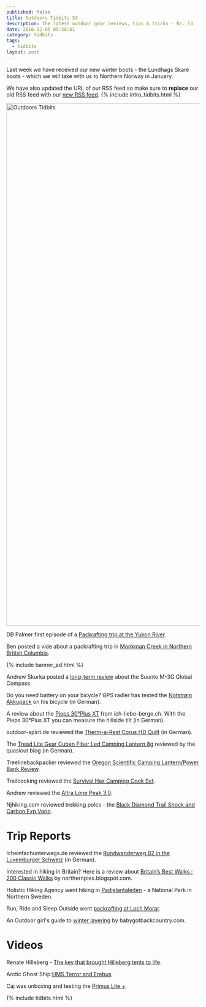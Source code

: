 ```yaml
---
published: false
title: Outdoors Tidbits 53
description: The latest outdoor gear reviews, tips & tricks - Nr. 53
date: 2016-12-05 05:28:01
category: tidbits
tags:
  - tidbits
layout: post
---
```

Last week we have received our new winter boots - the Lundhags Skare boots - which we will take with us to Northern Norway in January.

We have also updated the URL of our RSS feed so make sure to **replace** our old RSS feed with our [new RSS feed](http://www.hikeventures.com/rss.xml). {% include intro_tidbits.html %}

<a data-flickr-embed="true"  href="https://www.flickr.com/photos/90204224@N07/16347596307/in/album-72157651193131682/" title="Lapland Finland"><img src="https://c4.staticflickr.com/8/7399/16347596307_fa3674a2f2_k.jpg" width="2048" height="1360" alt="Outdoors Tidbits"></a><script async src="//embedr.flickr.com/assets/client-code.js" charset="utf-8"></script>

<!--more-->

DB Palmer first episode of a [Packrafting trip at the Yukon River](https://www.youtube.com/watch?v=i2vi03Y_75o).

Ben posted a vide about a packrafting trip in [Monkman Creek in Northern British Columbia](https://www.facebook.com/ben.brochu/posts/10157757017320231).

{% include banner_ad.html %}

Andrew Skurka posted a [long-term review](http://andrewskurka.com/2016/long-term-review-suunto-m-3g-global-compass-adjustable-ultralight/) about the Suunto M-3G Global Compass.

Do you need battery on your bicycle? GPS radler has tested the [Notstrøm Akkupack](http://gpsradler.de/test-technik/notstrom-akkupack-test/?pk_campaign=feed&pk_kwd=notstrom-akkupack-test) on his bicycle (in German).

A review about the [Pieps 30°Plus XT](http://ich-liebe-berge.ch/test-pieps-30-plus-xt/) from ich-liebe-berge.ch. With the Pieps 30°Plus XT you can measure the hillside tilt (in German).

outdoor-spirit.de reviewed the [Therm-a-Rest Corus HD Quilt](http://blog.outdoor-spirit.de/therm-a-rest-corus-hd-quilt-review/) (in German).

The [Tread Lite Gear Cuben Fiber Led Camping Lantern 8g](http://quasiout.blogspot.com/2016/12/tread-lite-gear-cuben-fiber-led-camping.html) reviewed by the quasiout blog (in German).

Treelinebackpacker reviewed the [Oregon Scientific Camping Lantern/Power Bank Review](https://treelinebackpacker.com/2016/11/30/oregon-scientific-camping-lanternpower-bank-review/).


Trailcooking reviewed the [Survival Hax Camping Cook Set](http://blog.trailcooking.com/2016/11/29/gear-review-survival-hax-camping-cook-set/).

Andrew reviewed the [Altra Lone Peak 3.0](http://andrewskurka.com/2016/altra-lone-peak-3-0-review-trail-shoe-running-hiking/).

Njhiking.com reviewed trekking poles - the [Black Diamond Trail Shock and Carbon Exp Vario](http://www.njhiking.com/trekking-pole-review/).

# Trip Reports
Icheinfachunterwegs.de reviewed the [Rundwanderweg B2 in the Luxemburger Schweiz](http://icheinfachunterwegs.de/rundwanderweg-b2-ein-highlight-der-kleinen-luxemburger-schweiz/) (in German).

Interested in hiking in Britain? Here is a review about [Britain’s Best Walks : 200 Classic Walks](http://northernpies.blogspot.com/2016/11/britains-best-walks-200-classic-walks.html) by northernpies.blogspot.com.

Holistic Hiking Agency went hiking in [Padjelantaleden](http://holistic-hiking-agency.blogspot.fi/2016/12/padjelantaleden-bleibt-ein-traum.html) - a National Park in Northern Sweden.

Run, Ride and Sleep Outside went [packrafting at Loch Morar](https://runrideandsleepoutside.wordpress.com/2016/12/04/shivering-in-july-a-packraft-trip-in-the-northwest/).

An Outdoor girl's guide to [winter layering](https://babygotbackcountry.com/2016/12/02/an-outdoor-girls-guide-to-winter-layering/) by babygotbackcountry.com.


# Videos
Renate Hilleberg - [The key that brought Hilleberg tents to life](https://www.youtube.com/watch?v=tHFCc7KLPks).

Arctic Ghost Ship:[HMS Terror and Erebus](https://www.youtube.com/watch?v=H8z7Pov3hNo).

Caj was unboxing and testing the [Primus Lite +](https://www.youtube.com/watch?v=spIYhD9v0pA).

{% include tidbits.html %}
